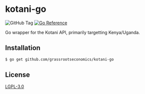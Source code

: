 # kotani-go

![GitHub Tag](https://img.shields.io/github/v/tag/grassrootseconomics/kotani-go)
[![Go Reference](https://pkg.go.dev/badge/github.com/grassrootseconomics/kotani-go.svg)](https://pkg.go.dev/github.com/grassrootseconomics/kotani-go)

Go wrapper for the Kotani API, primarily targetting Kenya/Uganda.

## Installation

```bash
$ go get github.com/grassrootseconomics/kotani-go
```

## License

[LGPL-3.0](COPYING.LESSER)

